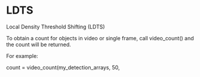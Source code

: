 # LDTS

Local Density Threshold Shifting (LDTS) 

To obtain a count for objects in video or single frame, call video_count() and the count will be returned. 

For example:

count = video_count(my_detection_arrays, 50, 
